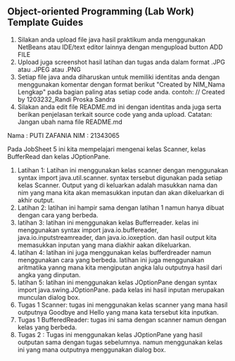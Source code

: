 ## Object-oriented Programming (Lab Work) Template Guides
1. Silakan anda upload file java hasil praktikum anda menggunakan NetBeans atau IDE/text editor lainnya dengan mengupload button ADD FILE
2. Upload juga screenshot hasil latihan dan tugas anda dalam format .JPG atau .JPEG atau .PNG
3. Setiap file java anda diharuskan untuk memiliki identitas anda dengan menggunakan komentar dengan format berikut "Created by NIM_Nama Lengkap" pada bagian paling atas setiap code anda. contoh: // Created by 1203232_Randi Proska Sandra
4. Silakan anda edit file README.md ini dengan identitas anda juga serta berikan penjelasan terkait source code yang anda upload. Catatan: Jangan ubah nama file README.md

Nama : PUTI ZAFANIA
NIM  : 21343065

  Pada JobSheet 5 ini kita mempelajari mengenai kelas Scanner, kelas BufferRead dan kelas JOptionPane. 
  1. Latihan 1: Latihan ini menggunakan kelas scanner dengan menggunakan syntax import java.util.scanner. syntax tersebut digunakan pada setiap kelas Scanner. Output yang di keluarkan adalah masukkan nama dan nim yang mana kita akan memasukkan inputan dan akan dikeluarkan di akhir output.
  2. Latihan 2: latihan ini hampir sama dengan latihan 1 namun hanya dibuat dengan cara yang berbeda.
  3. latihan 3: latihan ini menggunakan kelas Bufferreader. kelas ini menggunakan syntax import java.io.buffereader, java.io.inputstreamreader, dan java.io.ioxeption. dan hasil output kita memasukkan inputan yang mana diakhir aakan dikeluarkan.
  4. latihan 4: latihan ini juga menggunakan kelas bufferdreader namun menggunakan cara yang berbeda. latihan ini juga menggunakan aritmatika yanng mana kita mengiputan angka lalu outputnya hasil dari angka yang dinputan.
  5. latihan 5: latihan ini menggunakan kelas JOptionPane dengan syntax import java.swing.JOptionPane. pada kelas ini hasil inputan merupakan munculan dialog box.
  6. Tugas 1 Scanner: tugas ini menggunakan kelas scanner yang mana hasil outputnya Goodbye and Hello yang mana kata tersebut kita inputkan.
  7. Tugas 1 BufferedReader: tugas ini sama dengan scanner namun dengan kelas yang berbeda.
  8. Tugas 2 : Tugas ini menggunakan kelas JOptionPane yang hasil outputan sama dengan tugas sebelumnya. namun menggunakan kelas ini yang mana outputnya menggunakan dialog box.
